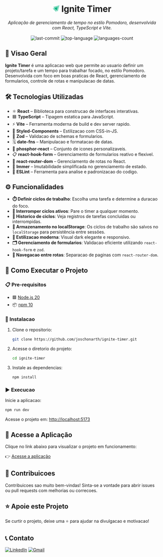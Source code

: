 
<h1 align="center"><img src="./public/icon.svg" width="22" /> Ignite Timer</h1>

<p align="center"><i>Aplicação de gerenciamento de tempo no estilo Pomodoro, desenvolvida com React, TypeScript e Vite.</i>
  <br/><br/>
  <img src="https://img.shields.io/github/last-commit/joschonarth/ignite-timer?style=for-the-badge&color=1F8459&labelColor=1C1E26" alt="last-commit">
  <img src="https://img.shields.io/github/languages/top/joschonarth/ignite-timer?style=for-the-badge&color=1F8459&labelColor=1C1E26" alt="top-language">
  <img src="https://img.shields.io/github/languages/count/joschonarth/ignite-timer?style=for-the-badge&color=1F8459&labelColor=1C1E26" alt="languages-count">
</p>

## 📖 Visao Geral

**Ignite Timer** é uma aplicacao web que permite ao usuario definir um projeto/tarefa e um tempo para trabalhar focado, no estilo Pomodoro. Desenvolvida com foco em boas praticas de React, gerenciamento de formularios, controle de rotas e manipulacao de datas.

## 🛠️ Tecnologias Utilizadas

- ⚛️ **React** – Biblioteca para construcao de interfaces interativas.
- 🟦 **TypeScript** – Tipagem estatica para JavaScript.
- ⚡ **Vite** – Ferramenta moderna de build e dev server rapido.
- 🎨 **Styled-Components** – Estilizacao com CSS-in-JS.
- 💎 **Zod** – Validacao de schemas e formularios.
- 🗓️ **date-fns** – Manipulacao e formatacao de datas.
- 🎨 **phosphor-react** – Conjunto de icones personalizaveis.
- 📋 **react-hook-form** – Gerenciamento de formularios reativo e flexivel.
- 🔗 **react-router-dom** – Gerenciamento de rotas no React.
- 🌿 **Immer** – Imutabilidade simplificada no gerenciamento de estado.
- 🧹 **ESLint** – Ferramenta para analise e padronizacao do codigo.

## ⚙️ Funcionalidades

- **⏱️ Definir ciclos de trabalho**: Escolha uma tarefa e determine a duracao do foco.
- **🛑 Interromper ciclos ativos**: Pare o timer a qualquer momento.
- **🧾 Historico de ciclos**: Veja registros de tarefas concluidas ou interrompidas.
- **💾 Armazenamento no localStorage**: Os ciclos de trabalho são salvos no `localStorage` para persistência entre sessões.
- **🎨 Estilizacao moderna**: Visual dark elegante e responsivo.
- **🗂️ Gerenciamento de formularios**: Validacao eficiente utilizando `react-hook-form` e `zod`.
- **🚣️ Navegacao entre rotas**: Separacao de paginas com `react-router-dom`.

## 🚀 Como Executar o Projeto

### 📋 Pre-requisitos

- 🟩 [Node.js 20](https://nodejs.org/en/download/)
- 📦 [npm 10](https://www.npmjs.com/)

### 🔧 Instalacao

1. Clone o repositorio:

    ```bash
    git clone https://github.com/joschonarth/ignite-timer.git
    ```

2. Acesse o diretorio do projeto:

    ```bash
    cd ignite-timer
    ```

3. Instale as dependencias:

    ```bash
    npm install
    ```

### ▶️ Execucao

Inicie a aplicacao:

```bash
npm run dev
```

Acesse o projeto em: [http://localhost:5173](http://localhost:5173)

## 🚀  Acesse a Aplicação

Clique no link abaixo para visualizar o projeto em funcionamento:

👉 [Acesse a aplicação](ignite-timer-ten-umber.vercel.app)

## 🤝 Contribuicoes

Contribuicoes sao muito bem-vindas! Sinta-se a vontade para abrir issues ou pull requests com melhorias ou correcoes.

## ⭐ Apoie este Projeto

Se curtir o projeto, deixe uma ⭐ para ajudar na divulgacao e motivacao!

## 📞 Contato

[![LinkedIn](https://img.shields.io/badge/LinkedIn-0077B5?style=for-the-badge&logo=linkedin&logoColor=white)](https://www.linkedin.com/in/SEU-LINKEDIN/)
[![Gmail](https://img.shields.io/badge/Gmail-D14836?style=for-the-badge&logo=gmail&logoColor=white)](mailto:SEU-EMAIL@gmail.com)

